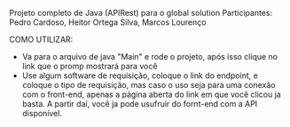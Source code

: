Projeto completo de Java (APIRest) para o global solution
Participantes: Pedro Cardoso, Heitor Ortega Silva, Marcos Lourenço

COMO UTILIZAR:
- Va para o arquivo de java "Main" e rode o projeto, após isso clique no link que o promp mostrará para você
- Use algum software de requisição, coloque o link do endpoint, e coloque o tipo de requisição, mas caso o uso seja para uma conexão com o front-end, apenas a página aberta do link em que você clicou ja basta. A partir daí, você ja pode usufruir do fornt-end com a API disponível.
